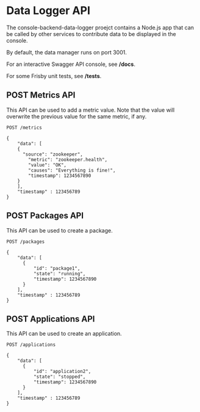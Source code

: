 # Data Logger API

The console-backend-data-logger proejct contains a Node.js app that can be called by other services to contribute data to be displayed in the console.

By default, the data manager runs on port 3001. 

For an interactive Swagger API console, see __/docs__.

For some Frisby unit tests, see __/tests__.

## POST Metrics API

This API can be used to add a metric value. Note that the value will overwrite the previous value for the same metric, if any.

````    
POST /metrics

{
	"data": [
  	{
  	  "source": "zookeeper",
  		"metric": "zookeeper.health",
  		"value": "OK",
  		"causes": "Everything is fine!",
  		"timestamp": 1234567890
  	}
	],
	"timestamp" : 123456789
}
````

## POST Packages API

This API can be used to create a package.

````    
POST /packages

{
	"data": [
	  {
		  "id": "package1",
		  "state": "running",
		  "timestamp": 1234567890
	  }
	],
	"timestamp" : 123456789
}
````

## POST Applications API

This API can be used to create an application.

````    
POST /applications

{
	"data": [
	  {
		  "id": "application2",
		  "state": "stopped",
		  "timestamp": 1234567890
 	  }
	],
	"timestamp" : 123456789
}
````

